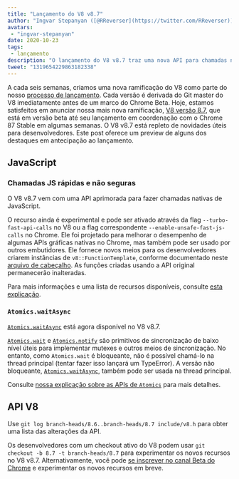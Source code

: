 ```yaml
---
title: "Lançamento do V8 v8.7"
author: "Ingvar Stepanyan ([@RReverser](https://twitter.com/RReverser)), um porta-voz do V8"
avatars: 
 - "ingvar-stepanyan"
date: 2020-10-23
tags: 
 - lançamento
description: "O lançamento do V8 v8.7 traz uma nova API para chamadas nativas, Atomics.waitAsync, correções de bugs e melhorias de desempenho."
tweet: "1319654229863182338"
---
```

A cada seis semanas, criamos uma nova ramificação do V8 como parte do nosso [processo de lançamento](https://v8.dev/docs/release-process). Cada versão é derivada do Git master do V8 imediatamente antes de um marco do Chrome Beta. Hoje, estamos satisfeitos em anunciar nossa mais nova ramificação, [V8 versão 8.7](https://chromium.googlesource.com/v8/v8.git/+log/branch-heads/8.7), que está em versão beta até seu lançamento em coordenação com o Chrome 87 Stable em algumas semanas. O V8 v8.7 está repleto de novidades úteis para desenvolvedores. Este post oferece um preview de alguns dos destaques em antecipação ao lançamento.

<!--truncate-->
## JavaScript

### Chamadas JS rápidas e não seguras

O V8 v8.7 vem com uma API aprimorada para fazer chamadas nativas de JavaScript.

O recurso ainda é experimental e pode ser ativado através da flag `--turbo-fast-api-calls` no V8 ou a flag correspondente `--enable-unsafe-fast-js-calls` no Chrome. Ele foi projetado para melhorar o desempenho de algumas APIs gráficas nativas no Chrome, mas também pode ser usado por outros embutidores. Ele fornece novos meios para os desenvolvedores criarem instâncias de `v8::FunctionTemplate`, conforme documentado neste [arquivo de cabeçalho](https://source.chromium.org/chromium/chromium/src/+/master:v8/include/v8-fast-api-calls.h). As funções criadas usando a API original permanecerão inalteradas.

Para mais informações e uma lista de recursos disponíveis, consulte [esta explicação](https://docs.google.com/document/d/1nK6oW11arlRb7AA76lJqrBIygqjgdc92aXUPYecc9dU/edit?usp=sharing).

### `Atomics.waitAsync`

[`Atomics.waitAsync`](https://github.com/tc39/proposal-atomics-wait-async/blob/master/PROPOSAL.md) está agora disponível no V8 v8.7.

[`Atomics.wait`](https://developer.mozilla.org/en-US/docs/Web/JavaScript/Reference/Global_Objects/Atomics/wait) e [`Atomics.notify`](https://developer.mozilla.org/en-US/docs/Web/JavaScript/Reference/Global_Objects/Atomics/notify) são primitivos de sincronização de baixo nível úteis para implementar mutexes e outros meios de sincronização. No entanto, como `Atomics.wait` é bloqueante, não é possível chamá-lo na thread principal (tentar fazer isso lançará um TypeError). A versão não bloqueante, [`Atomics.waitAsync`](https://github.com/tc39/proposal-atomics-wait-async/blob/master/PROPOSAL.md), também pode ser usada na thread principal.

Consulte [nossa explicação sobre as APIs de `Atomics`](https://v8.dev/features/atomics) para mais detalhes.

## API V8

Use `git log branch-heads/8.6..branch-heads/8.7 include/v8.h` para obter uma lista das alterações da API.

Os desenvolvedores com um checkout ativo do V8 podem usar `git checkout -b 8.7 -t branch-heads/8.7` para experimentar os novos recursos no V8 v8.7. Alternativamente, você pode [se inscrever no canal Beta do Chrome](https://www.google.com/chrome/browser/beta.html) e experimentar os novos recursos em breve.
